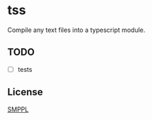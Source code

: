 # tss

Compile any text files into a typescript module.


## TODO

- [ ] tests


## License

[SMPPL](LICENSE)
